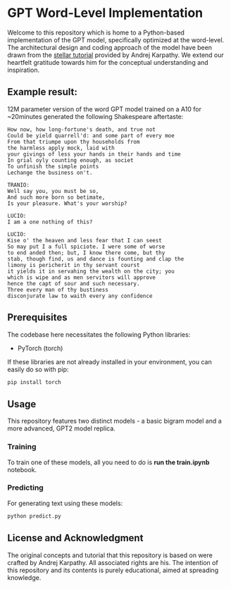 # GPT Word-Level Implementation

Welcome to this repository which is home to a Python-based implementation of the GPT model, specifically optimized at the word-level. The architectural design and coding approach of the model have been drawn from the [stellar tutorial](https://www.youtube.com/watch?v=VMj-3S1tku0&list=PLAqhIrjkxbuWI23v9cThsA9GvCAUhRvKZ) provided by Andrej Karpathy. We extend our heartfelt gratitude towards him for the conceptual understanding and inspiration.

## Example result:
12M parameter version of the word GPT model trained on a A10 for ~20minutes generated the following Shakespeare aftertaste:
```text
How now, how long-fortune's death, and true not
Could be yield quarrell'd: and some part of every moe
From that triumpe upon thy households from
the harmless apply mock, laid with
your givings of less your hands in their hands and time
In grial oyly counting enough, as societ
To unfinish the simple points
Lechange the business on't.

TRANIO:
Well say you, you must be so,
And such more born so betimate,
Is your pleasure. What's your worship?

LUCIO:
I am a one nothing of this?

LUCIO:
Kise o' the heaven and less fear that I can seest
So may put I a full spiciote. I were some of worse
to end anded then; but, I know there come, but thy
stab, though find, us and dance is founting and clap the
limony is pericherit in thy servant courst
it yields it in servahing the wealth on the city; you
which is wipe and as men servitors will approve
hence the capt of sour and such necessary.
Three every man of thy bustiness
disconjurate law to waith every any confidence
```
## Prerequisites

The codebase here necessitates the following Python libraries:

* PyTorch (torch)

If these libraries are not already installed in your environment, you can easily do so with pip:

```sh
pip install torch
```

## Usage
This repository features two distinct models - a basic bigram model and a more advanced, GPT2 model replica.

### Training
To train one of these models, all you need to do is **run the train.ipynb** notebook.

### Predicting
For generating text using these models:

```sh
python predict.py
```



## License and Acknowledgment

The original concepts and tutorial that this repository is based on were crafted by Andrej Karpathy. All associated rights are his. The intention of this repository and its contents is purely educational, aimed at spreading knowledge.